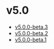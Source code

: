 # v5.0

* [v5.0.0-beta.3](v5.0.0-3.ja.md)
* [v5.0.0-beta.2](v5.0.0-2.ja.md)
* [v5.0.0-beta.1](v5.0.0-1.ja.md)
